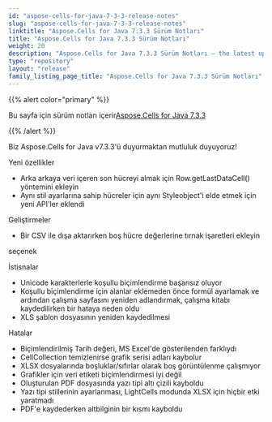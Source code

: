 ```yaml
---
id: "aspose-cells-for-java-7-3-3-release-notes"
slug: "aspose-cells-for-java-7-3-3-release-notes"
linktitle: "Aspose.Cells for Java 7.3.3 Sürüm Notları"
title: "Aspose.Cells for Java 7.3.3 Sürüm Notları"
weight: 20
description: "Aspose.Cells for Java 7.3.3 Sürüm Notları – the latest updates and fixes."
type: "repository"
layout: "release"
family_listing_page_title: "Aspose.Cells for Java 7.3.3 Sürüm Notları"
---
```

{{% alert color="primary" %}} 

 Bu sayfa için sürüm notları içerir[Aspose.Cells for Java 7.3.3](https://releases.aspose.com/cells/java/new-releases/aspose.cells-for-java-7.3.3/)

{{% /alert %}} 

Biz
 Aspose.Cells for Java v7.3.3'ü duyurmaktan mutluluk duyuyoruz!

 Yeni özellikler

- Arka arkaya veri içeren son hücreyi almak için Row.getLastDataCell() yöntemini ekleyin
- Aynı stil ayarlarına sahip hücreler için aynı Styleobject'i elde etmek için yeni API'ler eklendi

 Geliştirmeler

- Bir CSV ile dışa aktarırken boş hücre değerlerine tırnak işaretleri ekleyin

 seçenek

 İstisnalar

- Unicode karakterlerle koşullu biçimlendirme başarısız oluyor
- Koşullu biçimlendirme için alanlar eklemeden önce formül ayarlamak ve ardından çalışma sayfasını yeniden adlandırmak, çalışma kitabı kaydedilirken bir hataya neden oldu
- XLS şablon dosyasının yeniden kaydedilmesi

 Hatalar

- Biçimlendirilmiş Tarih değeri, MS Excel'de gösterilenden farklıydı
- CellCollection temizlenirse grafik serisi adları kaybolur
- XLSX dosyalarında boşluklar/sıfırlar olarak boş görüntülenme çalışmıyor
- Grafikler için veri etiketi biçimlendirmesi iyi değil
- Oluşturulan PDF dosyasında yazı tipi altı çizili kayboldu
- Yazı tipi stillerinin ayarlanması, LightCells modunda XLSX için hiçbir etki yaratmadı
- PDF'e kaydederken altbilginin bir kısmı kayboldu
